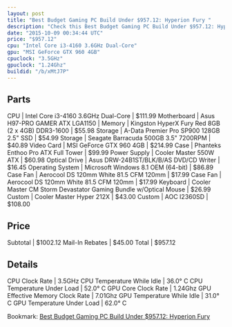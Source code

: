 ```yaml
---
layout: post
title: "Best Budget Gaming PC Build Under $957.12: Hyperion Fury "
description: "Check this Best Budget Gaming PC Build Under $957.12: Hyperion Fury . CPU: Intel Core i3-4160 3.6GHz Dual-Core, Motherboard: Asus H97-PRO GAMER ATX LGA1150, Memory: Kingst"
date: "2015-10-09 00:34:44 UTC"
price: "$957.12"
cpu: "Intel Core i3-4160 3.6GHz Dual-Core"
gpu: "MSI GeForce GTX 960 4GB"
cpuclock: "3.5GHz"
gpuclock: "1.24Ghz"
buildid: "/b/xMtJ7P"
---
```


## Parts

CPU | Intel Core i3-4160 3.6GHz Dual-Core | $111.99
Motherboard | Asus H97-PRO GAMER ATX LGA1150 | 
Memory | Kingston HyperX Fury Red 8GB (2 x 4GB) DDR3-1600 | $55.98
Storage | A-Data Premier Pro SP900 128GB 2.5" SSD | $54.99
Storage | Seagate Barracuda 500GB 3.5" 7200RPM | $40.89
Video Card | MSI GeForce GTX 960 4GB | $214.99
Case | Phanteks Enthoo Pro ATX Full Tower | $99.99
Power Supply | Cooler Master 550W ATX | $60.98
Optical Drive | Asus DRW-24B1ST/BLK/B/AS DVD/CD Writer | $16.45
Operating System | Microsoft Windows 8.1 OEM (64-bit) | $86.89
Case Fan | Aerocool DS 120mm White 81.5 CFM 120mm | $17.99
Case Fan | Aerocool DS 120mm White 81.5 CFM 120mm | $17.99
Keyboard | Cooler Master CM Storm Devastator Gaming Bundle w/Optical Mouse | $26.99
Custom | Cooler Master Hyper 212X | $43.00
Custom | AOC I2360SD | $108.00

## Price

Subtotal | $1002.12
Mail-In Rebates | $45.00
Total | $957.12

## Details

CPU Clock Rate | 3.5GHz
CPU Temperature While Idle | 36.0° C
CPU Temperature Under Load | 52.0° C
GPU Core Clock Rate | 1.24Ghz
GPU Effective Memory Clock Rate | 7.01Ghz
GPU Temperature While Idle | 31.0° C
GPU Temperature Under Load | 62.0° C

Bookmark: [Best Budget Gaming PC Build Under $957.12: Hyperion Fury ](http://pcbuilders.github.io/2015/10/09/best-budget-gaming-pc-build-under-957-dollars-dot-12-hyperion-fury/)